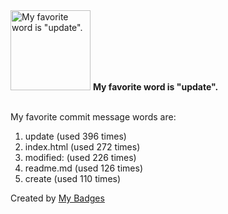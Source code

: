 <img src="https://my-badges.github.io/my-badges/favorite-word.png" alt="My favorite word is &quot;update&quot;." title="My favorite word is &quot;update&quot;." width="128">
<strong>My favorite word is &quot;update&quot;.</strong>
<br><br>

My favorite commit message words are:

1. update (used 396 times)
2. index.html (used 272 times)
3. modified: (used 226 times)
4. readme.md (used 126 times)
5. create (used 110 times)


Created by <a href="https://github.com/my-badges/my-badges">My Badges</a>